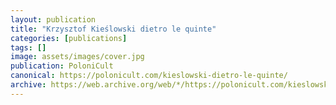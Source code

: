 ```yaml
---
layout: publication
title: "Krzysztof Kieślowski dietro le quinte"
categories: [publications]
tags: []
image: assets/images/cover.jpg
publication: PoloniCult
canonical: https://polonicult.com/kieslowski-dietro-le-quinte/
archive: https://web.archive.org/web/*/https://polonicult.com/kieslowski-dietro-le-quinte/
---
```

